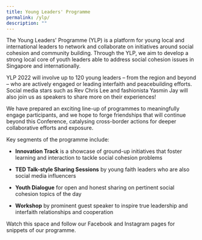 ```yaml
---
title: Young Leaders' Programme
permalink: /ylp/
description: ""
---
```

The Young Leaders' Programme (YLP) is a platform for young local and international leaders to network and collaborate on initiatives around social cohesion and community building. Through the YLP, we aim to develop a strong local core of youth leaders able to address social cohesion issues in Singapore and internationally.

YLP 2022 will involve up to 120 young leaders – from the region and beyond – who are actively engaged or leading interfaith and peacebuilding efforts. Social media stars such as Rev Chris Lee and fashionista Yasmin Jay will also join us as speakers to share more on their experiences!

We have prepared an exciting line-up of programmes to meaningfully engage participants, and we hope to forge friendships that will continue beyond this Conference, catalysing cross-border actions for deeper collaborative efforts and exposure.

Key segments of the programme include:

* **Innovation Track** is a showcase of ground-up initiatives that foster learning and interaction to tackle social cohesion problems  

* **TED Talk-style Sharing Sessions** by young faith leaders who are also social media influencers

* **Youth Dialogue** for open and honest sharing on pertinent social cohesion topics of the day 

* **Workshop** by prominent guest speaker to inspire true leadership and interfaith relationships and cooperation 

Watch this space and follow our Facebook and Instagram pages for snippets of our programme.
